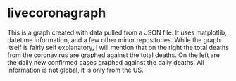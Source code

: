 # livecoronagraph
This is a graph created with data pulled from a JSON file. It uses matplotlib, datetime information, and a few other minor repositories. While the graph itself is fairly self explanatory, I will mention that on the right the total deaths from the coronavirus are graphed against the total deaths. On the left are the daily new confirmed cases graphed against the daily deaths. All information is not global, it is only from the US. 
